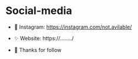 # Social-media
- 💢 Instagram: https://instagram.com/not.avilable/
- ✨ Website: https://......../

- 🤍 Thanks for follow
